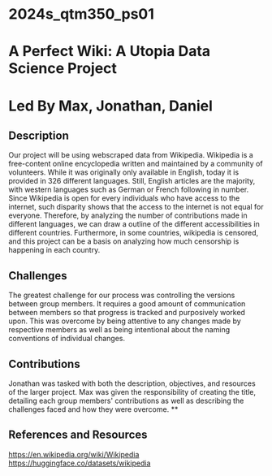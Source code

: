 # 2024s_qtm350_ps01
# A Perfect Wiki: A Utopia Data Science Project 
# Led By Max, Jonathan, Daniel

## Description
Our project will be using webscraped data from Wikipedia. Wikipedia is a free-content online encyclopedia written and maintained by a community of volunteers. While it was originally only available in English, today it is provided in 326 different languages. Still, English articles are the majority, with western languages such as German or French following in number. Since Wikipedia is open for every individuals who have access to the internet, such disparity shows that the access to the internet is not equal for everyone. Therefore, by analyzing the number of contributions made in different languages, we can draw a outline of the different accessibilities in different countries. Furthermore, in some countries, wikipedia is censored, and this project can be a basis on analyzing how much censorship is happening in each country.

## Challenges
The greatest challenge for our process was controlling the versions between group members. It requires a good amount of communication between members so that progress is tracked and purposively worked upon. This was overcome by being attentive to any changes made by respective members as well as being intentional about the naming conventions of individual changes. 

## Contributions
Jonathan was tasked with both the description, objectives, and resources of the larger project. Max was given the responsibility of creating the title, detailing each group members' contributions as well as describing the challenges faced and how they were overcome. ** 

## References and Resources  
https://en.wikipedia.org/wiki/Wikipedia  
https://huggingface.co/datasets/wikipedia  
